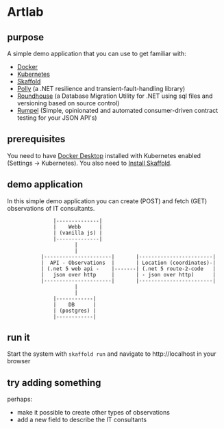 # Artlab

## purpose

A simple demo application that you can use to get familiar with:

* [Docker](https://www.docker.com/)
* [Kubernetes](https://kubernetes.io/)
* [Skaffold](https://skaffold.dev/)
* [Polly](https://github.com/App-vNext/Polly) (a .NET resilience and transient-fault-handling library)
* [Roundhouse](https://github.com/chucknorris/roundhouse) (a Database Migration Utility for .NET using sql files and versioning based on source control)
* [Rumpel](https://github.com/hellgrenj/Rumpel) (Simple, opinionated and automated consumer-driven contract testing for your JSON API's)

## prerequisites

You need to have [Docker Desktop](https://www.docker.com/products/docker-desktop) installed with Kubernetes enabled (Settings -> Kubernetes).
You also need to [Install Skaffold](https://skaffold.dev/docs/install/).

## demo application
In this simple demo application you can create (POST) and fetch (GET) observations of IT consultants. 

```
               |--------------|
               |    Webb      |
               | (vanilla js) |
               |--------------|
                      |
                      | 
           |----------------------|       |------------------------|        
           |  API - Observations  |       | Location (coordinates)-|
           | (.net 5 web api -    |-------| (.net 5 route-2-code   |
           |   json over http     |       | - json over http)      |    
           |----------------------|       |------------------------|
                      |
                      |
               |------------|
               |    DB      |
               | (postgres) | 
               |------------| 
``` 

## run it

Start the system with ```skaffold run``` and navigate to http://localhost in your browser


## try adding something

perhaps: 
- make it possible to create other types of observations 
- add a new field to describe the IT consultants



